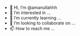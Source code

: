 - 👋 Hi, I’m @amanullahhh
- 👀 I’m interested in ...
- 🌱 I’m currently learning ...
- 💞️ I’m looking to collaborate on ...
- 📫 How to reach me ...

<!---
amanullah is a ✨ special ✨ repository because its `README.md` (this file) appears on your GitHub profile.
You can click the Preview link to take a look at your changes.
--->
